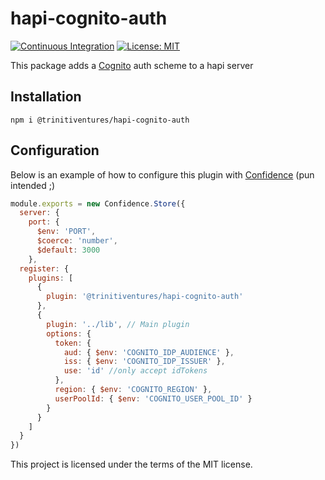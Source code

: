 # hapi-cognito-auth

[![Continuous Integration](https://github.com/trinitiventures/hapi-cognito-auth/actions/workflows/ci.yml/badge.svg)](https://github.com/trinitiventures/hapi-cognito-auth/actions/workflows/ci.yml)
[![License: MIT](https://img.shields.io/badge/License-MIT-blue.svg)](https://opensource.org/licenses/MIT)

This package adds a [Cognito](https://aws.amazon.com/cognito/) auth scheme to a hapi server

## Installation
```console
npm i @trinitiventures/hapi-cognito-auth
```

## Configuration
Below is an example of how to configure this plugin with [Confidence](https://github.com/hapipal/confidence) (pun intended ;)
```javascript
module.exports = new Confidence.Store({
  server: {
    port: {
      $env: 'PORT',
      $coerce: 'number',
      $default: 3000
    },
  register: {
    plugins: [
      {
        plugin: '@trinitiventures/hapi-cognito-auth'
      },
      {
        plugin: '../lib', // Main plugin
        options: {
          token: {
            aud: { $env: 'COGNITO_IDP_AUDIENCE' },
            iss: { $env: 'COGNITO_IDP_ISSUER' },
            use: 'id' //only accept idTokens
          },
          region: { $env: 'COGNITO_REGION' },
          userPoolId: { $env: 'COGNITO_USER_POOL_ID' }
        }
      }
    ]
  }
})
```

This project is licensed under the terms of the MIT license.